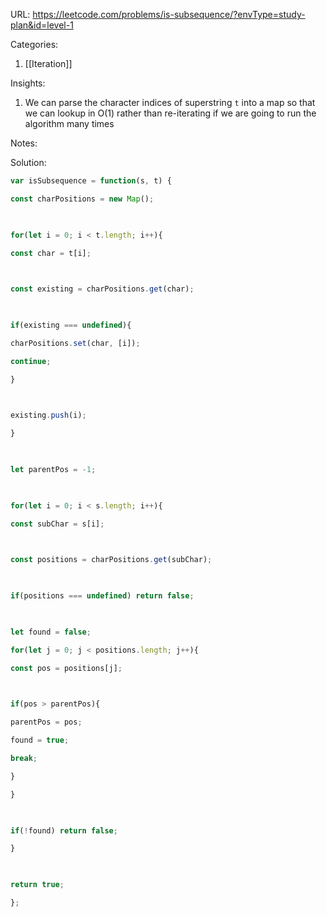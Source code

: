 URL: https://leetcode.com/problems/is-subsequence/?envType=study-plan&id=level-1

Categories:
1. [[Iteration]]

Insights:
1. We can parse the character indices of superstring `t` into a map so that we can lookup in O(1) rather than re-iterating if we are going to run the algorithm many times

Notes:

Solution:
```javascript
var isSubsequence = function(s, t) {

const charPositions = new Map();

  

for(let i = 0; i < t.length; i++){

const char = t[i];

  

const existing = charPositions.get(char);

  

if(existing === undefined){

charPositions.set(char, [i]);

continue;

}

  

existing.push(i);

}

  

let parentPos = -1;

  

for(let i = 0; i < s.length; i++){

const subChar = s[i];

  

const positions = charPositions.get(subChar);

  

if(positions === undefined) return false;

  

let found = false;

for(let j = 0; j < positions.length; j++){

const pos = positions[j];

  

if(pos > parentPos){

parentPos = pos;

found = true;

break;

}

}

  

if(!found) return false;

}

  

return true;

};
```